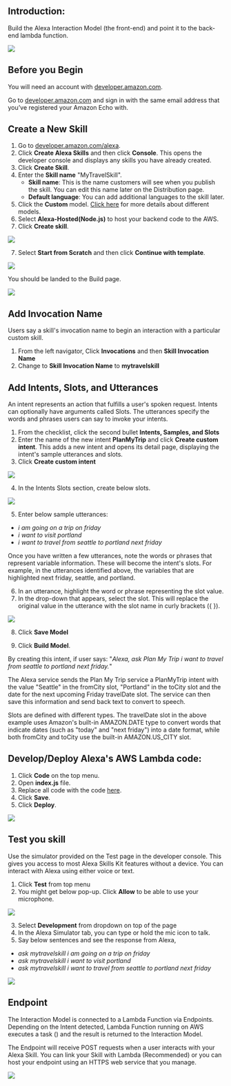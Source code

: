 ## Introduction:

Build the Alexa Interaction Model (the front-end) and point it to the back-end lambda function.

![](https://github.com/AliRezaeian/alexaskill/blob/master/images/alexaarchitecture.png?raw=true)

## Before you Begin
You will need an account with [developer.amazon.com](http://developer.amazon.com/).

Go to [developer.amazon.com](http://developer.amazon.com/) and sign in with the same email address that you’ve registered your Amazon Echo with.

## Create a New Skill

1. Go to [developer.amazon.com/alexa](https://developer.amazon.com/alexa).
2. Click **Create Alexa Skills** and then click **Console**. This opens the developer console and displays any skills you have already created.
3. Click **Create Skill**.
4. Enter the **Skill name** "MyTravelSkill".
   * **Skill name**: This is the name customers will see when you publish the skill. You can edit this name later on the Distribution page.
   * **Default language**: You can add additional languages to the skill later.
5. Click the **Custom** model. [Click here](https://github.com/AliRezaeian/AlexaSkill/wiki/Interaction-Models) for more details about different models.
6. Select **Alexa-Hosted(Node.js)** to host your backend code to the AWS. 
6. Click **Create skill**.

![](https://github.com/AliRezaeian/alexaskill/blob/master/images/createskill1.png?raw=true)

7. Select **Start from Scratch** and then click **Continue with template**.

![](https://github.com/AliRezaeian/alexaskill/blob/master/images/createskill1-1.png?raw=true)

You should be landed to the Build page.

![](https://github.com/AliRezaeian/alexaskill/blob/master/images/createskill2.png?raw=true)

## Add Invocation Name
Users say a skill's invocation name to begin an interaction with a particular custom skill.
1. From the left navigator, Click **Invocations** and then **Skill Invocation Name**
2. Change to **Skill Invocation Name** to **mytravelskill**

## Add Intents, Slots, and Utterances
An intent represents an action that fulfills a user's spoken request. 
Intents can optionally have arguments called Slots.
The utterances specify the words and phrases users can say to invoke your intents. 

1. From the checklist, click the second bullet **Intents, Samples, and Slots**
2. Enter the name of the new intent **PlanMyTrip** and click **Create custom intent**. This adds a new intent and opens its detail page, displaying the intent's sample utterances and slots.
3. Click **Create custom intent**

![](https://github.com/AliRezaeian/alexaskill/blob/master/images/createskill3.png?raw=true)

4. In the Intents Slots section, create below slots.

![](https://github.com/AliRezaeian/alexaskill/blob/master/images/createskill4.png?raw=true)

5. Enter below sample utterances:
 
* _i am going on a trip on friday_
* _i want to visit portland_
* _i want to travel from seattle to portland next friday_

Once you have written a few utterances, note the words or phrases that represent variable information. These will become the intent's slots. For example, in the utterances identified above, the variables that are highlighted next friday, seattle, and portland.

6. In an utterance, highlight the word or phrase representing the slot value.
7. In the drop-down that appears, select the slot. This will replace the original value in the utterance with the slot name in curly brackets ({ }).

![](https://github.com/AliRezaeian/alexaskill/blob/master/images/createskill5.png?raw=true)

8. Click **Save Model**

9. Click **Build Model**.

By creating this intent, if user says: "_Alexa, ask Plan My Trip i want to travel from seattle to portland next friday._"

The Alexa service sends the Plan My Trip service a PlanMyTrip intent with the value "Seattle" in the fromCity slot, "Portland" in the toCity slot and the date for the next upcoming Friday travelDate slot. The service can then save this information and send back text to convert to speech.

Slots are defined with different types. The travelDate slot in the above example uses Amazon's built-in AMAZON.DATE type to convert words that indicate dates (such as "today" and "next friday") into a date format, while both fromCity and toCity use the built-in AMAZON.US_CITY slot.

## Develop/Deploy Alexa's AWS Lambda code:

1. Click **Code** on the top menu.
2. Open **index.js** file.
3. Replace all code with the code [here](https://github.com/AliRezaeian/AlexaSkill/blob/master/index.js). 
4. Click **Save**.
5. Click **Deploy**.

![](https://github.com/AliRezaeian/alexaskill/blob/master/images/createskill6.png?raw=true)

## Test you skill

Use the simulator provided on the Test page in the developer console. This gives you access to most Alexa Skills Kit features without a device. You can interact with Alexa using either voice or text.

1. Click **Test** from top menu
2. You might get below pop-up. Click **Allow** to be able to use your microphone. 

![](https://github.com/AliRezaeian/alexaskill/blob/master/images/createskill7.png?raw=true)

3. Select **Development** from dropdown on top of the page
4. In the Alexa Simulator tab, you can type or hold the mic icon to talk. 
5. Say below sentences and see the response from Alexa,

* _ask mytravelskill i am going on a trip on friday_
* _ask mytravelskill i want to visit portland_
* _ask mytravelskill i want to travel from seattle to portland next friday_

![](https://github.com/AliRezaeian/alexaskill/blob/master/images/createskill8.png?raw=true)

## Endpoint

The Interaction Model is connected to a Lambda Function via Endpoints. Depending on the Intent detected, Lambda Function running on AWS executes a task (</code>) and the result is returned to the Interaction Model.

The Endpoint will receive POST requests when a user interacts with your Alexa Skill. You can link your Skill with Lambda (Recommended) or you can host your endpoint using an HTTPS web service that you manage.

![](https://github.com/AliRezaeian/alexaskill/blob/master/images/createskill9.png?raw=true)

